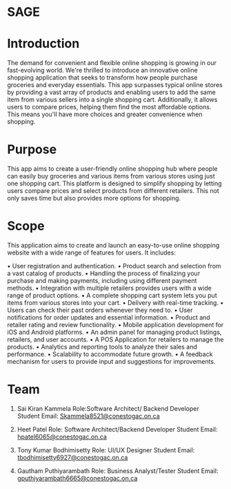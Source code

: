 # SAGE

# Introduction

The demand for convenient and flexible online shopping is growing in our fast-evolving world. We're thrilled to introduce an innovative online shopping application that seeks to transform how people purchase groceries and everyday essentials. This app surpasses typical online stores by providing a vast array of products and enabling users to add the same item from various sellers into a single shopping cart. Additionally, it allows users to compare prices, helping them find the most affordable options. This means you'll have more choices and greater convenience when shopping.

# Purpose

This app aims to create a user-friendly online shopping hub where people can easily buy groceries and various items from various stores using just one shopping cart. This platform is designed to simplify shopping by letting users compare prices and select products from different retailers. This not only saves time but also provides more options for shopping.

# Scope

This application aims to create and launch an easy-to-use online shopping website with a wide range of features for users. It includes:

•	User registration and authentication.
•	Product search and selection from a vast catalog of products.
•	Handling the process of finalizing your purchase and making payments, including using different payment methods.
•	Integration with multiple retailers provides users with a wide range of product options.
•	A complete shopping cart system lets you put items from various stores into your cart.
•	Delivery with real-time tracking.
•	Users can check their past orders whenever they need to.
•	User notifications for order updates and essential information.
•	Product and retailer rating and review functionality.
•	Mobile application development for iOS and Android platforms.
•	An admin panel for managing product listings, retailers, and user accounts.
•	A POS Application for retailers to manage the products.
•	Analytics and reporting tools to analyze their sales and performance.
•	Scalability to accommodate future growth.
•	A feedback mechanism for users to provide input and suggestions for improvements.


# Team

1.  Sai Kiran Kammela
    Role:Software Architect/ Backend Developer	
    Student Email: Skammela8521@conestogac.on.ca

2.  Heet Patel
    Role: Software Architect/Backend Developer
    Student Email: hpatel6065@conestogac.on.ca

3.  Tony Kumar Bodhimisetty
    Role: UI/UX Designer
    Student Email: tbodhimisetty6927@conestogac.on.ca

4.  Gautham Puthiyarambath
    Role: Business Analyst/Tester
    Student Email: gputhiyarambath6665@conestogac.on.ca
